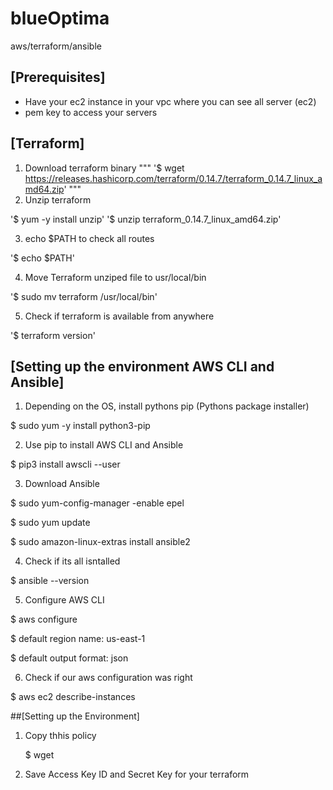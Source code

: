 # blueOptima
aws/terraform/ansible

## [Prerequisites]
- Have your ec2 instance in your vpc where you can see all server (ec2)
- pem key to access your servers

## [Terraform]

1. Download terraform binary
"""
 '$ wget https://releases.hashicorp.com/terraform/0.14.7/terraform_0.14.7_linux_amd64.zip'
"""
2. Unzip terraform

 '$ yum -y install unzip'
 '$ unzip terraform_0.14.7_linux_amd64.zip'

3. echo $PATH to check all routes

  '$ echo $PATH'
  
4. Move Terraform unziped file to usr/local/bin

  '$ sudo mv terraform /usr/local/bin'
  
5. Check if terraform is available from anywhere

  '$ terraform version'
  
## [Setting up the environment AWS CLI and Ansible]

1. Depending on the OS, install pythons pip (Pythons package installer)

  $ sudo yum -y install python3-pip
  
2. Use pip to install AWS CLI and Ansible

  $ pip3 install awscli --user
  
3. Download Ansible

  $ sudo yum-config-manager -enable epel
  
  $ sudo yum update
  
  $ sudo amazon-linux-extras install ansible2

4. Check if its all isntalled

  $ ansible --version
  
5. Configure AWS CLI

  $ aws configure
  
  $ default region name: us-east-1
  
  $ default output format: json
  
6. Check if our aws configuration was right

  $ aws ec2 describe-instances
  
  
##[Setting up the Environment]

1. Copy thhis policy

   $ wget
   
2. Save Access Key ID and Secret Key for your terraform



